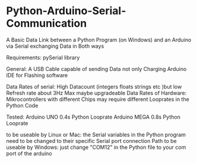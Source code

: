 # Python-Arduino-Serial-Communication
A Basic Data Link between a Python Program (on Windows) and an Arduino via Serial exchanging Data in Both ways

Requirements:
pySerial library

General:
A USB Cable capable of sending Data not only Charging
Arduino IDE for Flashing software


Data Rates of serial:   High Datacount (integers floats strings etc )but low Refresh rate about 3Hz Max maybe upgradeable
Data Rates of Hardware: Mikrocontrollers with different Chips may require different Looprates in the Python Code
                                    
Tested:
Arduino UNO 0.4s  Python Looprate
Arduino MEGA 0.8s Python Looprate


to be useable by Linux or Mac: the Serial variables in the Python program need to be changed to their specific Serial port connection Path 
to be useable by Windows: just change "COM12" in the Python file to your com port of the arduino
